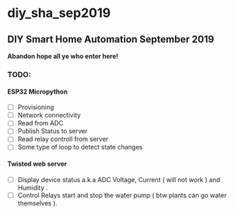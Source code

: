 # diy_sha_sep2019
## DIY Smart Home Automation September 2019

__Abandon hope all ye who enter here!__

### TODO:

#### ESP32 Micropython
- [ ] Provisioning
- [ ] Network connectivity
- [ ] Read from ADC
- [ ] Publish Status to server
- [ ] Read relay controll from server
- [ ] Some type of loop to detect state changes

#### Twisted web server
- [ ] Display device status a.k.a ADC Voltage, Current ( will not work ) and Humidity .
- [ ] Control Relays start and stop the water pump ( btw plants can go water themselves ).
